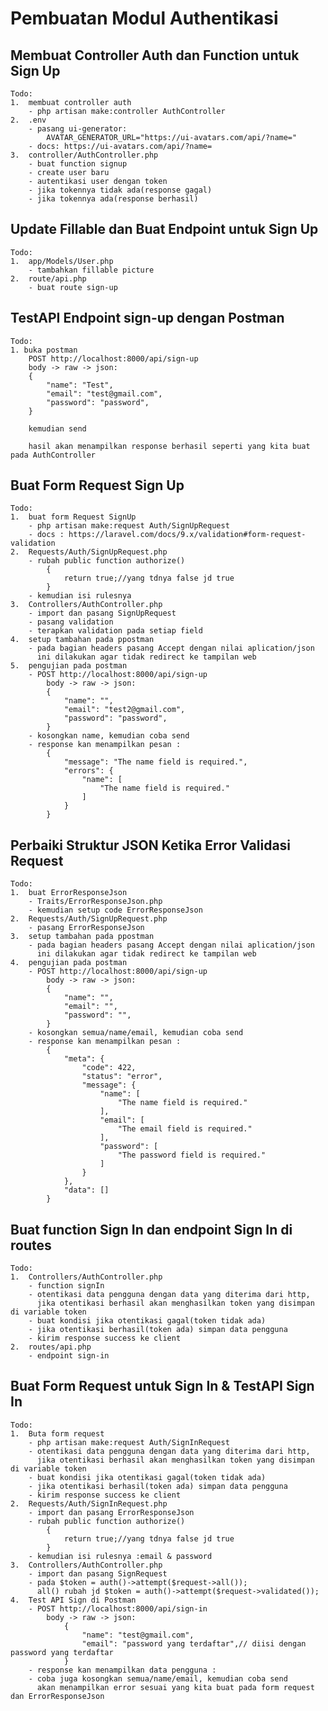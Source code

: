 # Pembuatan Modul Authentikasi

## Membuat Controller Auth dan Function untuk Sign Up

    Todo:
    1.  membuat controller auth
        - php artisan make:controller AuthController
    2.  .env
        - pasang ui-generator:
            AVATAR_GENERATOR_URL="https://ui-avatars.com/api/?name="
        - docs: https://ui-avatars.com/api/?name=
    3.  controller/AuthController.php
        - buat function signup
        - create user baru
        - autentikasi user dengan token
        - jika tokennya tidak ada(response gagal)
        - jika tokennya ada(response berhasil)

## Update Fillable dan Buat Endpoint untuk Sign Up

    Todo:
    1.  app/Models/User.php
        - tambahkan fillable picture
    2.  route/api.php
        - buat route sign-up

## TestAPI Endpoint sign-up dengan Postman

    Todo:
    1. buka postman
        POST http://localhost:8000/api/sign-up
        body -> raw -> json:
        {
            "name": "Test",
            "email": "test@gmail.com",
            "password": "password",
        }

        kemudian send

        hasil akan menampilkan response berhasil seperti yang kita buat pada AuthController

## Buat Form Request Sign Up

    Todo:
    1.  buat form Request SignUp
        - php artisan make:request Auth/SignUpRequest
        - docs : https://laravel.com/docs/9.x/validation#form-request-validation
    2.  Requests/Auth/SignUpRequest.php
        - rubah public function authorize()
            {
                return true;//yang tdnya false jd true
            }
        - kemudian isi rulesnya
    3.  Controllers/AuthController.php
        - import dan pasang SignUpRequest
        - pasang validation
        - terapkan validation pada setiap field
    4.  setup tambahan pada ppostman
        - pada bagian headers pasang Accept dengan nilai aplication/json
          ini dilakukan agar tidak redirect ke tampilan web
    5.  pengujian pada postman
        - POST http://localhost:8000/api/sign-up
            body -> raw -> json:
            {
                "name": "",
                "email": "test2@gmail.com",
                "password": "password",
            }
        - kosongkan name, kemudian coba send
        - response kan menampilkan pesan :
            {
                "message": "The name field is required.",
                "errors": {
                    "name": [
                        "The name field is required."
                    ]
                }
            }

## Perbaiki Struktur JSON Ketika Error Validasi Request

    Todo:
    1.  buat ErrorResponseJson
        - Traits/ErrorResponseJson.php
        - kemudian setup code ErrorResponseJson
    2.  Requests/Auth/SignUpRequest.php
        - pasang ErrorResponseJson
    3.  setup tambahan pada ppostman
        - pada bagian headers pasang Accept dengan nilai aplication/json
          ini dilakukan agar tidak redirect ke tampilan web
    4.  pengujian pada postman
        - POST http://localhost:8000/api/sign-up
            body -> raw -> json:
            {
                "name": "",
                "email": "",
                "password": "",
            }
        - kosongkan semua/name/email, kemudian coba send
        - response kan menampilkan pesan :
            {
                "meta": {
                    "code": 422,
                    "status": "error",
                    "message": {
                        "name": [
                            "The name field is required."
                        ],
                        "email": [
                            "The email field is required."
                        ],
                        "password": [
                            "The password field is required."
                        ]
                    }
                },
                "data": []
            }

## Buat function Sign In dan endpoint Sign In di routes

    Todo:
    1.  Controllers/AuthController.php
        - function signIn
        - otentikasi data pengguna dengan data yang diterima dari http,
          jika otentikasi berhasil akan menghasilkan token yang disimpan di variable token
        - buat kondisi jika otentikasi gagal(token tidak ada)
        - jika otentikasi berhasil(token ada) simpan data pengguna
        - kirim response success ke client
    2.  routes/api.php
        - endpoint sign-in

## Buat Form Request untuk Sign In & TestAPI Sign In

    Todo:
    1.  Buta form request
        - php artisan make:request Auth/SignInRequest
        - otentikasi data pengguna dengan data yang diterima dari http,
          jika otentikasi berhasil akan menghasilkan token yang disimpan di variable token
        - buat kondisi jika otentikasi gagal(token tidak ada)
        - jika otentikasi berhasil(token ada) simpan data pengguna
        - kirim response success ke client
    2.  Requests/Auth/SignInRequest.php
        - import dan pasang ErrorResponseJson
        - rubah public function authorize()
            {
                return true;//yang tdnya false jd true
            }
        - kemudian isi rulesnya :email & password
    3.  Controllers/AuthController.php
        - import dan pasang SignRequest
        - pada $token = auth()->attempt($request->all());
          all() rubah jd $token = auth()->attempt($request->validated());
    4.  Test API Sign di Postman
        - POST http://localhost:8000/api/sign-in
            body -> raw -> json:
                {
                    "name": "test@gmail.com",
                    "email": "password yang terdaftar",// diisi dengan password yang terdaftar
                }
        - response kan menampilkan data pengguna :
        - coba juga kosongkan semua/name/email, kemudian coba send
          akan menampilkan error sesuai yang kita buat pada form request dan ErrorResponseJson
